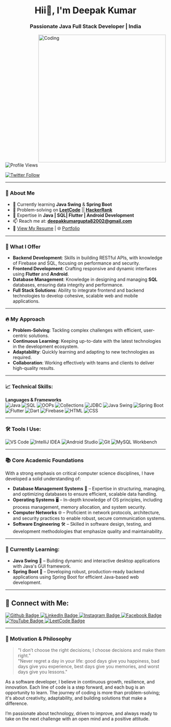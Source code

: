 

<h1 align="center">Hii👋, I'm Deepak Kumar </h1>
<h3 align="center">Passionate Java Full Stack Developer | India</h3>

<img align="right" alt="Coding" width="400" src="https://cdn.dribbble.com/users/1162077/screenshots/3848914/programmer.gif">

<p align="left"> <img src="https://komarev.com/ghpvc/?username=deepak-sjd&label=Profile%20views&color=0e75b6&style=flat" alt="Profile Views" /> </p>

<a href="https://twitter.com/" target="blank"><img src="https://img.shields.io/twitter/follow/?logo=twitter&style=for-the-badge" alt="Twitter Follow" /></a>

---

### 🌟 About Me
- 🌱 Currently learning **Java Swing** & **Spring Boot**
- 📝 Problem-solving on [**LeetCode**](https://leetcode.com/u/Deepak74795/)  ||  [**HackerRank**](https://www.hackerrank.com/profile/deepakkumargupt6/)
- 💬 Expertise in **Java | SQL| Flutter | Android Development**
- 📫 Reach me at: **deepakkumargupta82002@gmail.com**
- 📄 [View My Resume](https://drive.google.com/file/d/1EdTn1vG1LdB32UBEjuZhsCbWtlv7Y1JL/view?usp=sharing) | 🌐 [Portfolio](https://bento.me/deepaksd)

---

### 💼 What I Offer
- **Backend Development**: Skills in building RESTful APIs, with knowledge of Firebase and SQL, focusing on performance and security.
- **Frontend Development**: Crafting responsive and dynamic interfaces using **Flutter** and **Android**.
- **Database Management**:  Knowledge in designing and managing **SQL** databases, ensuring data integrity and performance.
- **Full Stack Solutions**: Ability to integrate frontend and backend technologies to develop cohesive, scalable web and mobile applications.
---

### 🔥 My Approach
- **Problem-Solving**: Tackling complex challenges with efficient, user-centric solutions.
- **Continuous Learning**: Keeping up-to-date with the latest technologies in the development ecosystem.
-  **Adaptability**: Quickly learning and adapting to new technologies as required.
- **Collaboration**: Working effectively with teams and clients to deliver high-quality results.

---

### 📈 Technical Skills:
**Languages & Frameworks**  
![Java](https://img.shields.io/badge/Java-ED8B00?style=for-the-badge&logo=java&logoColor=white) 
![SQL](https://img.shields.io/badge/SQL-4479A1?style=for-the-badge&logo=postgresql&logoColor=white) 
![OOPs](https://img.shields.io/badge/OOP-000000?style=for-the-badge&logo=java&logoColor=white)
![Collections](https://img.shields.io/badge/Collections-FF5733?style=for-the-badge&logo=java&logoColor=white) 
![JDBC](https://img.shields.io/badge/JDBC-006400?style=for-the-badge&logo=oracle&logoColor=white) 
![Java Swing](https://img.shields.io/badge/Java_Swing-007396?style=for-the-badge&logo=java&logoColor=white) 
![Spring Boot](https://img.shields.io/badge/Spring_Boot-6DB33F?style=for-the-badge&logo=spring&logoColor=white) 
![Flutter](https://img.shields.io/badge/Flutter-02569B?style=for-the-badge&logo=flutter&logoColor=white) 
![Dart](https://img.shields.io/badge/Dart-0175C2?style=for-the-badge&logo=dart&logoColor=white) 
![Firebase](https://img.shields.io/badge/Firebase-FFCA28?style=for-the-badge&logo=firebase&logoColor=white) 
![HTML](https://img.shields.io/badge/HTML-E34F26?style=for-the-badge&logo=html5&logoColor=white) 
![CSS](https://img.shields.io/badge/CSS-1572B6?style=for-the-badge&logo=css3&logoColor=white) 



---

### 🛠️ Tools I Use:
![VS Code](https://img.shields.io/badge/VS_Code-007ACC?style=for-the-badge&logo=visual-studio-code&logoColor=white) 
![IntelliJ IDEA](https://img.shields.io/badge/IntelliJ_IDEA-000000?style=for-the-badge&logo=intellij-idea&logoColor=white) 
![Android Studio](https://img.shields.io/badge/Android_Studio-3DDC84?style=for-the-badge&logo=android-studio&logoColor=white) 
![Git](https://img.shields.io/badge/Git-F05032?style=for-the-badge&logo=git&logoColor=white) 
![MySQL Workbench](https://img.shields.io/badge/MySQL_Workbench-4479A1?style=for-the-badge&logo=mysql&logoColor=white)


---

### 📚 Core Academic Foundations
With a strong emphasis on critical computer science disciplines, I have developed a solid understanding of:

- **Database Management Systems** 💾 – Expertise in structuring, managing, and optimizing databases to ensure efficient, scalable data handling.
- **Operating Systems** 🖥️ – In-depth knowledge of OS principles, including process management, memory allocation, and system security.
- **Computer Networks** 🌐 – Proficient in network protocols, architecture, and security practices to enable robust, secure communication systems.
- **Software Engineering** 🛠️ – Skilled in software design, testing, and development methodologies that emphasize quality and maintainability.


---

### 🚀 Currently Learning:
- **Java Swing** 🎨 – Building dynamic and interactive desktop applications with Java's GUI framework.
- **Spring Boot** 🌱 – Developing robust, production-ready backend applications using Spring Boot for efficient Java-based web development.

---

## 🤝 Connect with Me:
<div id="badges">
  <a href="https://github.com/deepak-sjd">
    <img src="https://img.shields.io/badge/Github-white?style=for-the-badge&logo=Github&logoColor=black" alt="Github Badge"/>
  </a>
  <a href="https://www.linkedin.com/in/deepak-sjd/">
    <img src="https://img.shields.io/badge/LinkedIn-blue?style=for-the-badge&logo=linkedin&logoColor=white" alt="LinkedIn Badge"/>
  </a>
  <a href="https://www.instagram.com/gupta_deepak_74/">
    <img src="https://img.shields.io/badge/Instagram-purple?style=for-the-badge&logo=instagram&logoColor=white" alt="Instagram Badge"/>
  </a>
  <a href="https://www.facebook.com/gupta.deepakkumar.14">
    <img src="https://img.shields.io/badge/Facebook-blue?style=for-the-badge&logo=facebook&logoColor=white" alt="Facebook Badge"/>
  </a>
  <a href="https://www.youtube.com/@funwithflutter637/featured">
    <img src="https://img.shields.io/badge/YouTube-red?style=for-the-badge&logo=youtube&logoColor=white" alt="YouTube Badge"/>
  </a>
  <a href=https://leetcode.com/u/Deepak74795/">
    <img src="https://img.shields.io/badge/LeetCode-FFA116?style=for-the-badge&logo=leetcode&logoColor=black" alt="LeetCode Badge"/>
  </a>
</div>

---

### 🌟 Motivation & Philosophy

> "I don’t choose the right decisions; I choose decisions and make them right."  
> "Never regret a day in your life: good days give you happiness, bad days give you experience, best days give you memories, and worst days give you lessons."

As a software developer, I believe in continuous growth, resilience, and innovation. Each line of code is a step forward, and each bug is an opportunity to learn. The journey of coding is more than problem-solving; it's about creativity, adaptability, and building solutions that make a difference. 

I’m passionate about technology, driven to improve, and always ready to take on the next challenge with an open mind and a positive attitude.


